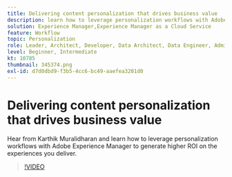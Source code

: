 ```yaml
---
title: Delivering content personalization that drives business value
description: learn how to leverage personalization workflows with Adobe Experience Manager to generate higher ROI on the experiences you deliver.
solution: Experience Manager,Experience Manager as a Cloud Service
feature: Workflow
topic: Personalization
role: Leader, Architect, Developer, Data Architect, Data Engineer, Admin, User
level: Beginner, Intermediate
kt: 10785
thumbnail: 345374.png
exl-id: d7d0dbd9-f3b5-4cc6-bc49-aaefea3201d0
---
```

# Delivering content personalization that drives business value

Hear from Karthik Muralidharan and learn how to leverage personalization workflows with Adobe Experience Manager to generate higher ROI on the experiences you deliver.

>[!VIDEO](https://video.tv.adobe.com/v/345374/?quality=12&learn=on)
